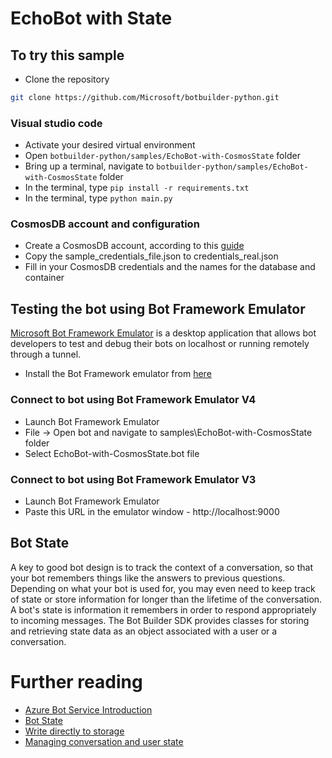 # EchoBot with State

## To try this sample
- Clone the repository
```bash
git clone https://github.com/Microsoft/botbuilder-python.git
```


### Visual studio code
- Activate your desired virtual environment
- Open `botbuilder-python/samples/EchoBot-with-CosmosState` folder
- Bring up a terminal, navigate to `botbuilder-python/samples/EchoBot-with-CosmosState` folder
- In the terminal, type `pip install -r requirements.txt`
- In the terminal, type `python main.py`

### CosmosDB account and configuration
- Create a CosmosDB account, according to this [guide](https://docs.microsoft.com/en-us/azure/bot-service/bot-builder-howto-v4-storage?view=azure-bot-service-4.0&tabs=csharp#using-cosmos-db)
- Copy the sample_credentials_file.json to credentials_real.json
- Fill in your CosmosDB credentials and the names for the database and container

## Testing the bot using Bot Framework Emulator
[Microsoft Bot Framework Emulator](https://github.com/microsoft/botframework-emulator) is a desktop application that allows bot developers to test and debug their bots on localhost or running remotely through a tunnel.

- Install the Bot Framework emulator from [here](https://github.com/Microsoft/BotFramework-Emulator/releases)

### Connect to bot using Bot Framework Emulator **V4**
- Launch Bot Framework Emulator
- File -> Open bot and navigate to samples\EchoBot-with-CosmosState folder
- Select EchoBot-with-CosmosState.bot file

### Connect to bot using Bot Framework Emulator **V3**
- Launch Bot Framework Emulator
- Paste this URL in the emulator window - http://localhost:9000


## Bot State

A key to good bot design is to track the context of a conversation, so that your bot remembers things like the answers to previous questions. Depending on what your bot is used for, you may even need to keep track of state or store information for longer than the lifetime of the conversation. A bot's state is information it remembers in order to respond appropriately to incoming messages. The Bot Builder SDK provides classes for storing and retrieving state data as an object associated with a user or a conversation.

# Further reading

- [Azure Bot Service Introduction](https://docs.microsoft.com/en-us/azure/bot-service/bot-service-overview-introduction?view=azure-bot-service-4.0)
- [Bot State](https://docs.microsoft.com/en-us/azure/bot-service/bot-builder-storage-concept?view=azure-bot-service-4.0)
- [Write directly to storage](https://docs.microsoft.com/en-us/azure/bot-service/bot-builder-howto-v4-storage?view=azure-bot-service-4.0&tabs=csharpechorproperty%2Ccsetagoverwrite%2Ccsetag)
- [Managing conversation and user state](https://docs.microsoft.com/en-us/azure/bot-service/bot-builder-howto-v4-state?view=azure-bot-service-4.0)